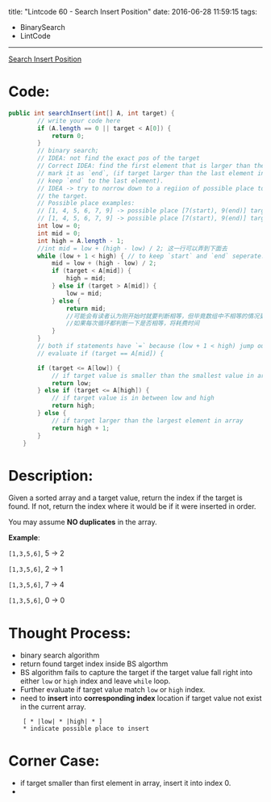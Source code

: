 title: "Lintcode 60 - Search Insert Position"
date: 2016-06-28 11:59:15
tags:
- BinarySearch
- LintCode
---

[Search Insert Position](http://www.lintcode.com/en/problem/search-insert-position/)  

# Code: 
```java
public int searchInsert(int[] A, int target) {
        // write your code here
        if (A.length == 0 || target < A[0]) {
            return 0;
        }
        // binary search;
        // IDEA: not find the exact pos of the target
        // Correct IDEA: find the first element that is larger than the target, 
        // mark it as `end`, (if target larger than the last element in array, 
        // keep `end` to the last element). 
        // IDEA -> try to norrow down to a regiion of possible place to insert 
        // the target. 
        // Possible place examples: 
        // [1, 4, 5, 6, 7, 9] -> possible place [7(start), 9(end)] target = 8
        // [1, 4, 5, 6, 7, 9] -> possible place [7(start), 9(end)] target = 10
        int low = 0;
        int mid = 0;
        int high = A.length - 1;
        //int mid = low + (high - low) / 2; 这一行可以弄到下面去
        while (low + 1 < high) { // to keep `start` and `end` seperate.
            mid = low + (high - low) / 2;
            if (target < A[mid]) {
                high = mid;
            } else if (target > A[mid]) {
                low = mid;
            } else {
                return mid;
                //可能会有读者认为刚开始时就要判断相等，但毕竟数组中不相等的情况更多  
                //如果每次循环都判断一下是否相等，将耗费时间 
            }
        }
        // both if statements have `=` because (low + 1 < high) jump out before 
        // evaluate if (target == A[mid]) {

        if (target <= A[low]) {
            // if target value is smaller than the smallest value in array
            return low;
        } else if (target <= A[high]) {
            // if target value is in between low and high
            return high;
        } else { 
            // if target larger than the largest element in array
            return high + 1;
        }
    }
```
<!--more-->

# Description: 

Given a sorted array and a target value, return the index if the target is found. If not, return the index where it would be if it were inserted in order.

You may assume **NO duplicates** in the array.

**Example**: 

`[1,3,5,6]`, 5 → 2  

`[1,3,5,6]`, 2 → 1  

`[1,3,5,6]`, 7 → 4  

`[1,3,5,6]`, 0 → 0  



# Thought Process: 
- binary search algorithm  
- return found target index inside BS algorthm  
- BS algorithm fails to capture the target if the target value fall right into either `low` or `high` index and leave `while` loop.  
- Further evaluate if target value match `low` or `high` index.  
- need to **insert** into **corresponding index** location if target value not exist in the current array.  
```
	[ * |low| * |high| * ]   
	* indicate possible place to insert
```  

# Corner Case:
- if target smaller than first element in array, insert it into index 0.  
- 
